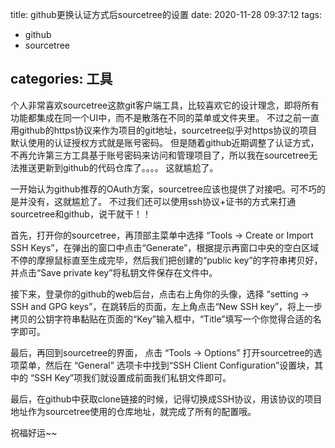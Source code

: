 title: github更换认证方式后sourcetree的设置
date: 2020-11-28 09:37:12
tags: 
- github
- sourcetree
  
categories: 工具
---

个人非常喜欢sourcetree这款git客户端工具，比较喜欢它的设计理念，即将所有功能都集成在同一个UI中，而不是散落在不同的菜单或文件夹里。
不过之前一直用github的https协议来作为项目的git地址，sourcetree似乎对https协议的项目默认使用的认证授权方式就是账号密码。
但是随着github近期调整了认证方式，不再允许第三方工具基于账号密码来访问和管理项目了，所以我在sourcetree无法推送更新到github的代码仓库了。。。。
这就尴尬了。


一开始认为github推荐的OAuth方案，sourcetree应该也提供了对接吧。可不巧的是并没有，这就尴尬了。
不过我们还可以使用ssh协议+证书的方式来打通sourcetree和github，说干就干！！

首先，打开你的sourcetree，再顶部主菜单中选择 “Tools -> Create or Import SSH Keys”，在弹出的窗口中点击“Generate”，根据提示再窗口中央的空白区域不停的摩擦鼠标直至生成完毕，然后我们把创建的“public key”的字符串拷贝好，并点击“Save private key”将私钥文件保存在文件中。

接下来，登录你的github的web后台，点击右上角你的头像，选择 “setting -> SSH and GPG keys”，在跳转后的页面，左上角点击“New SSH key”，将上一步拷贝的公钥字符串黏贴在页面的“Key”输入框中，“Title”填写一个你觉得合适的名字即可。

最后，再回到sourcetree的界面， 点击 “Tools -> Options” 打开sourcetree的选项菜单，然后在 “General” 选项卡中找到“SSH Client Configuration”设置块，其中的 “SSH Key”项我们就设置成前面我们私钥文件即可。

最后，在github中获取clone链接的时候，记得切换成SSH协议，用该协议的项目地址作为sourcetree使用的仓库地址，就完成了所有的配置哦。

祝福好运~~